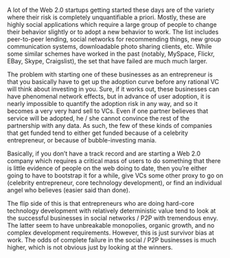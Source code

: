 A lot of the Web 2.0 startups getting started these days are of the variety where their risk is completely unquantifiable a priori. Mostly, these are highly social applications which require a large group of people to change their behavior slightly or to adopt a new behavior to work. The list includes peer-to-peer lending, social networks for recommending things, new group communication systems, downloadable photo sharing clients, etc. While some similar schemes have worked in the past (notably, MySpace, Flickr, EBay, Skype, Craigslist), the set that have failed are much much larger.

The problem with starting one of these businesses as an entrepreneur is that you basically have to get up the adoption curve before any rational VC will think about investing in you. Sure, if it works out, these businesses can have phenomenal network effects, but in advance of user adoption, it is nearly impossible to quantify the adoption risk in any way, and so it becomes a very very hard sell to VCs. Even if one partner believes that service will be adopted, he / she cannot convince the rest of the partnership with any data. As such, the few of these kinds of companies that get funded tend to either get funded because of a celebrity entrepreneur, or because of bubble-investing mania.

Basically, if you don’t have a track record and are starting a Web 2.0 company which requires a critical mass of users to do something that there is little evidence of people on the web doing to date, then you’re either going to have to bootstrap it for a while, give VCs some other proxy to go on (celebrity entrepreneur, core technology development), or find an individual angel who believes (easier said than done).

The flip side of this is that entrepreneurs who are doing hard-core technology development with relatively deterministic value tend to look at the successful businesses in social networks / P2P with tremendous envy. The latter seem to have unbreakable monopolies, organic growth, and no complex development requirements. However, this is just survivor bias at work. The odds of complete failure in the social / P2P businesses is much higher, which is not obvious just by looking at the winners.